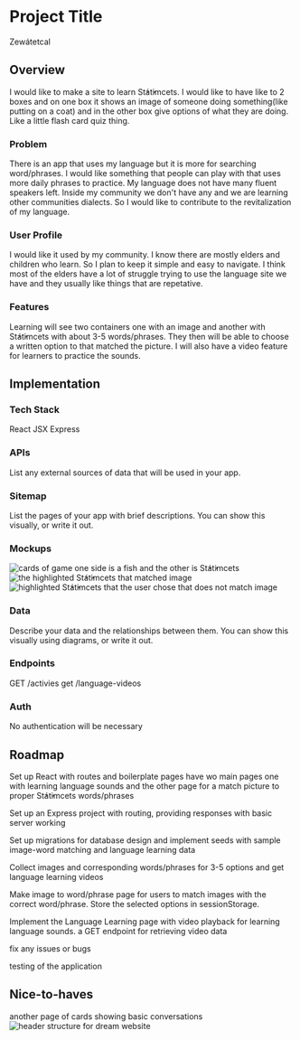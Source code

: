 # Project Title

Zewátetcal

## Overview

I would like to make a site to learn St̓át̓imcets. I would like to have like to 2 boxes and on one box it shows an image of someone doing something(like putting on a coat) and in the other box give options of what they are doing. Like a little flash card quiz thing.

### Problem

There is an app that uses my language but it is more for searching word/phrases. I would like something that people can play with that uses more daily phrases to practice. My language does not have many fluent speakers left. Inside my community we don't have any and we are learning other communities dialects. So I would like to contribute to the revitalization of my language.

### User Profile

I would like it used by my community. I know there are mostly elders and children who learn. So I plan to keep it simple and easy to navigate. I think most of the elders have a lot of struggle trying to use the language site we have and they usually like things that are repetative.

### Features

Learning will see two containers one with an image and another with St̓át̓imcets with about 3-5 words/phrases. They then will be able to choose a written option to that matched the picture. I will also have a video feature for learners to practice the sounds.

## Implementation

### Tech Stack

React
JSX
Express

### APIs

List any external sources of data that will be used in your app.

### Sitemap

List the pages of your app with brief descriptions. You can show this visually, or write it out.

### Mockups

![cards of game one side is a fish and the other is St̓át̓imcets](documents/images/initial-cards.jpg)
![the highlighted St̓át̓imcets that matched image](documents/images/correct-card.jpg)
![highlighted St̓át̓imcets that the user chose that does not match image](documents/images/incorrect-card.jpg)

### Data

Describe your data and the relationships between them. You can show this visually using diagrams, or write it out.

### Endpoints

GET /activies
get /language-videos

### Auth

No authentication will be necessary

## Roadmap

Set up React with routes and boilerplate pages
have wo main pages one with learning language sounds and the other page for a match picture to proper St̓át̓imcets words/phrases

Set up an Express project with routing, providing responses with basic server working

Set up migrations for database design and implement seeds with sample image-word matching and language learning data

Collect images and corresponding words/phrases for 3-5 options and get language learning videos

Make image to word/phrase page for users to match images with the correct word/phrase.
Store the selected options in sessionStorage.

Implement the Language Learning page with video playback for learning language sounds.
a GET endpoint for retrieving video data

fix any issues or bugs

testing of the application

## Nice-to-haves

another page of cards showing basic conversations
![header structure for dream website](documents/images/endgoal.jpg)
